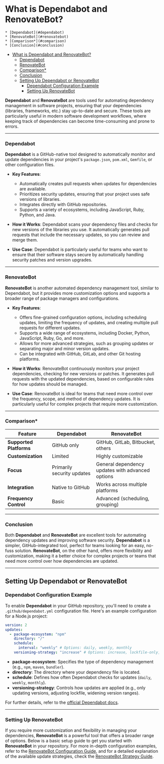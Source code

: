 # What is Dependabot and RenovateBot?

<!-- toc -->

    * [Dependabot](#dependabot)
    * [RenovateBot](#renovatebot)
    * [Comparison*](#comparison)
    * [Conclusion](#conclusion)
- [What is Dependabot and RenovateBot?](#what-is-dependabot-and-renovatebot)
    - [Dependabot](#dependabot)
    - [RenovateBot](#renovatebot)
    - [Comparison\*](#comparison)
    - [Conclusion](#conclusion)
  - [Setting Up Dependabot or RenovateBot](#setting-up-dependabot-or-renovatebot)
    - [Dependabot Configuration Example](#dependabot-configuration-example)
    - [Setting Up RenovateBot](#setting-up-renovatebot)

<!-- tocstop -->

**Dependabot** and **RenovateBot** are tools used for automating dependency management in software projects, ensuring that your dependencies (libraries, frameworks, etc.) stay up-to-date and secure. These tools are particularly useful in modern software development workflows, where keeping track of dependencies can become time-consuming and prone to errors.

---

### Dependabot

**Dependabot** is a GitHub-native tool designed to automatically monitor and update dependencies in your project's `package.json`, `pom.xml`, `Gemfile`, or other configuration files.

- **Key Features**:
  - Automatically creates pull requests when updates for dependencies are available.
  - Prioritizes security updates, ensuring that your project uses safe versions of libraries.
  - Integrates directly with GitHub repositories.
  - Supports a variety of ecosystems, including JavaScript, Ruby, Python, and Java.

- **How it Works**:
  Dependabot scans your dependency files and checks for new versions of the libraries you use. It automatically generates pull requests that include the necessary updates, so you can review and merge them.

- **Use Case**:
  Dependabot is particularly useful for teams who want to ensure that their software stays secure by automatically handling security patches and version upgrades.

---

### RenovateBot

**RenovateBot** is another automated dependency management tool, similar to Dependabot, but it provides more customization options and supports a broader range of package managers and configurations.

- **Key Features**:
  - Offers fine-grained configuration options, including scheduling updates, limiting the frequency of updates, and creating multiple pull requests for different updates.
  - Supports a wide range of ecosystems, including Docker, Python, JavaScript, Ruby, Go, and more.
  - Allows for more advanced strategies, such as grouping updates or separating major and minor version updates.
  - Can be integrated with GitHub, GitLab, and other Git hosting platforms.

- **How it Works**:
  RenovateBot continuously monitors your project dependencies, checking for new versions or patches. It generates pull requests with the updated dependencies, based on configurable rules for how updates should be managed.

- **Use Case**:
  RenovateBot is ideal for teams that need more control over the frequency, scope, and method of dependency updates. It is particularly useful for complex projects that require more customization.

---

### Comparison*

| Feature               | Dependabot                          | RenovateBot                        |
|-----------------------|-------------------------------------|------------------------------------|
| **Supported Platforms**| GitHub only                         | GitHub, GitLab, Bitbucket, others  |
| **Customization**      | Limited                             | Highly customizable                |
| **Focus**              | Primarily security updates         | General dependency updates with advanced options |
| **Integration**        | Native to GitHub                    | Works across multiple platforms    |
| **Frequency Control**  | Basic                              | Advanced (scheduling, grouping)    |

---

### Conclusion

Both **Dependabot** and **RenovateBot** are excellent tools for automating dependency updates and improving software security. **Dependabot** is a simpler, GitHub-integrated tool, perfect for teams looking for an easy, no-fuss solution. **RenovateBot**, on the other hand, offers more flexibility and customization, making it a better choice for complex projects or teams that need more control over how dependencies are updated.


---

## Setting Up Dependabot or RenovateBot

### Dependabot Configuration Example

To enable **Dependabot** in your GitHub repository, you'll need to create a `.github/dependabot.yml` configuration file. Here's an example configuration for a Node.js project:

```yaml
version: 2
updates:
  - package-ecosystem: "npm"
    directory: "/"
    schedule:
      interval: "weekly" # Options: daily, weekly, monthly
    versioning-strategy: "increase" # Options: increase, lockfile-only, widen
```

- **package-ecosystem**: Specifies the type of dependency management (e.g., `npm`, `maven`, `bundler`).
- **directory**: The directory where your dependency file is located.
- **schedule**: Defines how often Dependabot checks for updates (`daily`, `weekly`, `monthly`).
- **versioning-strategy**: Controls how updates are applied (e.g., only updating versions, adjusting lockfile, widening version ranges).

For further details, refer to the [official Dependabot docs](https://docs.github.com/en/github/administering-a-repository/setting-up-dependency-graph-configuration).

---

### Setting Up RenovateBot

If you require more customization and flexibility in managing your dependencies, **RenovateBot** is a powerful tool that offers a broader range of options. Below is a basic setup guide to get you started with **RenovateBot** in your repository. For more in-depth configuration examples, refer to the [RenovateBot Configuration Guide](./renovatebot/config.md), and for a detailed explanation of the available update strategies, check the [RenovateBot Strategy Guide](./renovatebot/strategy.md).
